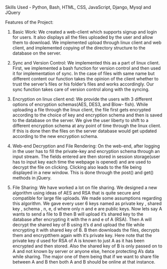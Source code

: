 Skills Used - Python, Bash, HTML, CSS, JavaScript, Django, Mysql and JQuery

Features of the Project:

1) Basic Work:
We created a web-client which supports signup and login for users. It also displays all the
files uploaded by the user and allow them to download. We implemented upload through
linux client and web client, and implemented copying of the directory structure to the
database on the server.

2) Sync and Version Control:
We implemented this as a part of linux client. First, we implemented a bash function for
version control and then used it for implementation of sync. In the case of files with same
name but different content our function takes the opinion of the client whether to trust
the server’s files or his folder’s files and works accordingly. Our sync function takes care of
version control along with the syncing.

3) Encryption on linux client end:
We provide the users with 3 different options of encryption schemas(AES, DES3, and Blow-
fish). While uploading a file through the linux client, the file first gets encrypted according
to the choice of key and encryption schema and then is saved to the database on the server.
We give the user liberty to shift to a different encryption schema at any point of time
through the linux client. If this is done then the files on the server database would get
updated according to the new encryption schema.

4) Web-end Decryption and File Rendering:
On the web-end, after logging in the user has to fill the private-key and encryption schema
through an input stream. The fields entered are then stored in session storage(user has to
input key each time the webpage is opened) and are used to decrypt the file on clicking.
Clicking also leads to the file being displayed in a new window. This is done through the
post() and get() methods in jQuery.

5) File Sharing:
We have worked a lot on file sharing. We designed a new algorithm using ideas of AES and
RSA that is quite secure and compatible for large file uploads. We made some assumptions
regarding this algorithm. We gave every user 6 keys named as private key , shared key ,
schema , n, e, d where only n and e are public keys. Now lets say A wants to send a file to
B then B will upload it’s shared key to the database after encrypting it with the n and e
of A (RSA). Then A will decrypt the shared key of B using it’s d and upload the file while
encrypting it with shared key of B. B then downloads the files, decrypts them and encryptthem again with it’s private key. Here note that the private key d used for RSA of A is
known to just A as it has been encrypted and then stored. Also the shared key of B is only
passed on to A and not known by server or anyone else, hence protecting A’s data while
sharing. The major one of them being that if we want to share file between A and B then
both A and B should be online at that instance.
